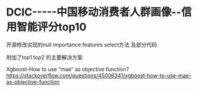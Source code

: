 # DCIC-----中国移动消费者人群画像--信用智能评分top10

开源修改实现的null importance features select方法 及部分代码

附加了top1 top2 的主要解决方案

Xgboost-How to use “mae” as objective function?
https://stackoverflow.com/questions/45006341/xgboost-how-to-use-mae-as-objective-function
